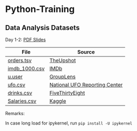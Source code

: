 # Python-Training


## Data Analysis Datasets

Day 1-2: [PDF Slides](Data_Analysis/Introduction%20to%20Data%20Analysis.pdf)

File | Source
--- | ---
[orders.tsv](https://raw.githubusercontent.com/noswolf/Python-Training/main/Data%20Analysis/Data/orders.tsv) | [TheUpshot](https://github.com/TheUpshot/chipotle)
[imdb_1000.csv](https://raw.githubusercontent.com/noswolf/Python-Training/main/Data%20Analysis/Data/imdb_1000.csv) | [IMDb](https://www.imdb.com/search/title/?groups=top_1000&sort=user_rating&view=simple)
[u.user](https://raw.githubusercontent.com/noswolf/Python-Training/main/Data%20Analysis/Data/u.user) | [GroupLens](http://grouplens.org/datasets/movielens/100k/)
[ufo.csv](https://raw.githubusercontent.com/noswolf/Python-Training/main/Data%20Analysis/Data/ufo.csv) | [National UFO Reporting Center](http://www.nuforc.org/webreports.html)
[drinks.csv](https://raw.githubusercontent.com/noswolf/Python-Training/main/Data%20Analysis/Data/drinks.csv) | [FiveThirtyEight](https://github.com/fivethirtyeight/data/tree/master/alcohol-consumption)
[Salaries.csv](https://raw.githubusercontent.com/noswolf/Python-Training/main/Data%20Analysis/Data/Salaries.csv) | [Kaggle](https://www.kaggle.com/datasets/kaggle/sf-salaries)


Remarks:

In case long load for ipykernel, run `pip install -U ipykernel`
